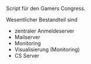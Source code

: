 Script für den Gamers Congress.

Wesentlicher Bestandteil sind
 * zentraler Anmeldeserver
 * Mailserver
 * Monitoring
 * Visualisierung (Monitoring)
 * CS Server
